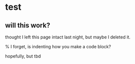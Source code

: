 # test

## will this work?
thought I left this page intact last night, but maybe I deleted it.

  % I forget, is indenting how you make a code block?

hopefully, but tbd

